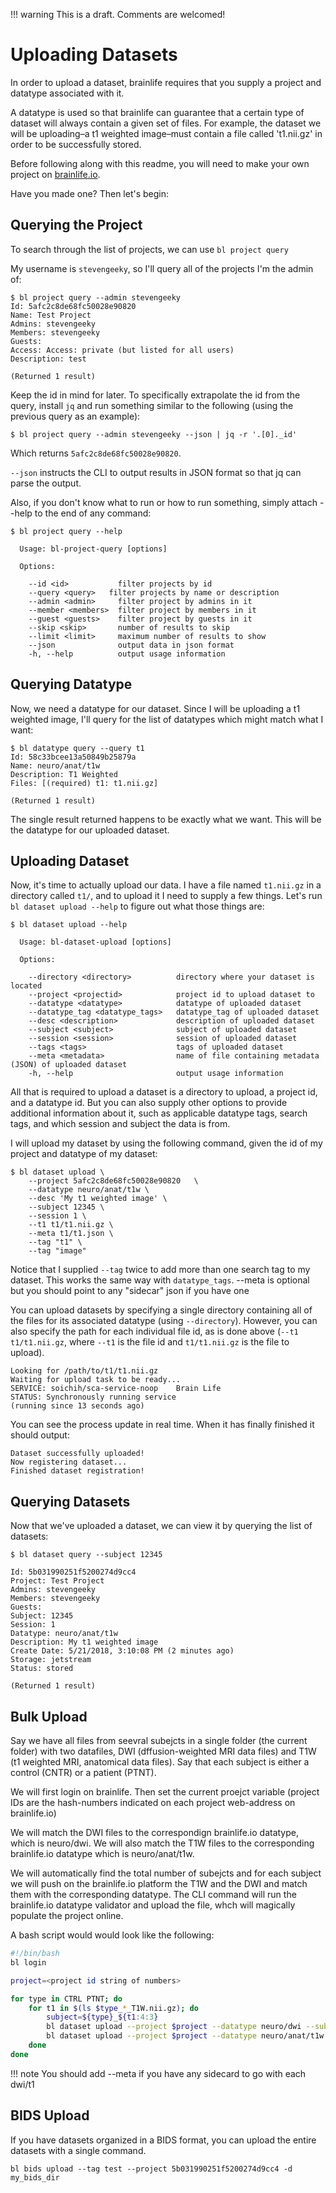 !!! warning
    This is a draft. Comments are welcomed!

# Uploading Datasets

In order to upload a dataset, brainlife requires that you supply a project and datatype associated with it.

A datatype is used so that brainlife can guarantee that a certain type of dataset will always contain a given set of files. For example, the dataset we will be uploading–a t1 weighted image–must contain a file called 't1.nii.gz' in order to be successfully stored.

Before following along with this readme, you will need to make your own project on [brainlife.io](https://brainlife.io).

Have you made one? Then let's begin:

## Querying the Project

To search through the list of projects, we can use `bl project query`

My username is `stevengeeky`, so I'll query all of the projects I'm the admin of:

```
$ bl project query --admin stevengeeky
Id: 5afc2c8de68fc50028e90820
Name: Test Project
Admins: stevengeeky
Members: stevengeeky
Guests:
Access: Access: private (but listed for all users)
Description: test

(Returned 1 result)
```

Keep the id in mind for later. To specifically extrapolate the id from the query, install `jq` and run something similar to the following (using the previous query as an example):

```
$ bl project query --admin stevengeeky --json | jq -r '.[0]._id'
```

Which returns `5afc2c8de68fc50028e90820`.

`--json` instructs the CLI to output results in JSON format so that jq can parse the output.

Also, if you don't know what to run or how to run something, simply attach --help to the end of any command:

```
$ bl project query --help

  Usage: bl-project-query [options]

  Options:

    --id <id>           filter projects by id
    --query <query>   filter projects by name or description
    --admin <admin>     filter project by admins in it
    --member <members>  filter project by members in it
    --guest <guests>    filter project by guests in it
    --skip <skip>       number of results to skip
    --limit <limit>     maximum number of results to show
    --json              output data in json format
    -h, --help          output usage information
```

## Querying Datatype

Now, we need a datatype for our dataset. Since I will be uploading a t1 weighted image, I'll query for the list of datatypes which might match what I want:

```
$ bl datatype query --query t1
Id: 58c33bcee13a50849b25879a
Name: neuro/anat/t1w
Description: T1 Weighted
Files: [(required) t1: t1.nii.gz]

(Returned 1 result)
```

The single result returned happens to be exactly what we want. This will be the datatype for our uploaded dataset.

## Uploading Dataset

Now, it's time to actually upload our data. I have a file named `t1.nii.gz` in a directory called `t1/`, and to upload it I need to supply a few things. Let's run `bl dataset upload --help` to figure out what those things are:

```
$ bl dataset upload --help

  Usage: bl-dataset-upload [options]

  Options:

    --directory <directory>          directory where your dataset is located
    --project <projectid>            project id to upload dataset to
    --datatype <datatype>            datatype of uploaded dataset
    --datatype_tag <datatype_tags>   datatype_tag of uploaded dataset
    --desc <description>             description of uploaded dataset
    --subject <subject>              subject of uploaded dataset
    --session <session>              session of uploaded dataset
    --tags <tags>                    tags of uploaded dataset
    --meta <metadata>                name of file containing metadata (JSON) of uploaded dataset
    -h, --help                       output usage information
```

All that is required to upload a dataset is a directory to upload, a project id, and a datatype id. But you can also supply other options to provide additional information about it, such as applicable datatype tags, search tags, and which session and subject the data is from.

I will upload my dataset by using the following command, given the id of my project and datatype of my dataset:

```
$ bl dataset upload \
    --project 5afc2c8de68fc50028e90820   \
    --datatype neuro/anat/t1w \
    --desc 'My t1 weighted image' \
    --subject 12345 \
    --session 1 \
    --t1 t1/t1.nii.gz \
    --meta t1/t1.json \
    --tag "t1" \
    --tag "image"
```

Notice that I supplied `--tag` twice to add more than one search tag to my dataset. This works the same way with `datatype_tags`. --meta is optional but you should point to any "sidecar" json if you have one

You can upload datasets by specifying a single directory containing all of the files for its associated datatype (using `--directory`). However, you can also specify the path for each individual file id, as is done above (`--t1 t1/t1.nii.gz`, where `--t1` is the file id and `t1/t1.nii.gz` is the file to upload).

```
Looking for /path/to/t1/t1.nii.gz
Waiting for upload task to be ready...
SERVICE: soichih/sca-service-noop    Brain Life
STATUS: Synchronously running service
(running since 13 seconds ago)
```

You can see the process update in real time. When it has finally finished it should output:

```
Dataset successfully uploaded!
Now registering dataset...
Finished dataset registration!
```

## Querying Datasets

Now that we've uploaded a dataset, we can view it by querying the list of datasets:

```
$ bl dataset query --subject 12345

Id: 5b031990251f5200274d9cc4
Project: Test Project
Admins: stevengeeky
Members: stevengeeky
Guests:
Subject: 12345
Session: 1
Datatype: neuro/anat/t1w
Description: My t1 weighted image
Create Date: 5/21/2018, 3:10:08 PM (2 minutes ago)
Storage: jetstream
Status: stored

(Returned 1 result)
```

## Bulk Upload

Say we have all files from seevral subejcts in a single folder (the current folder) with two datafiles, DWI (dffusion-weighted MRI data files) and T1W (t1 weighted MRI, anatomical data files). Say that each subject is either a control (CNTR) or a patient (PTNT).

We will first login on brainlife. Then set the current proejct variable (project IDs are the hash-numbers indicated on each project web-address on brainlife.io)

We will match the DWI files to the correspondign brainlife.io datatype, which is neuro/dwi. We will also match the T1W files to the corresponding brainlife.io datatype which is neuro/anat/t1w.

We will automatically find the total number of subejcts and for each subject we will push on the brainlife.io platform the T1W and the DWI and match them with the corresponding datatype. The CLI command will run the brainlife.io datatype validator and upload the file, whch will magically populate the project online.

A bash script would would look like the following:

```bash
#!/bin/bash
bl login

project=<project id string of numbers>

for type in CTRL PTNT; do
    for t1 in $(ls $type_*_T1W.nii.gz); do
        subject=${type}_${t1:4:3}
        bl dataset upload --project $project --datatype neuro/dwi --subject $subject --dwi ${subject}_DWI.nii.gz --bvecs ${subject}.bvec --bvals ${subject}.bval
        bl dataset upload --project $project --datatype neuro/anat/t1w --subject $subject --t1 $t1
    done
done
```

!!! note
    You should add --meta if you have any sidecard to go with each dwi/t1

## BIDS Upload

If you have datasets organized in a BIDS format, you can upload the entire datasets with a single command.

```
bl bids upload --tag test --project 5b031990251f5200274d9cc4 -d my_bids_dir
```


